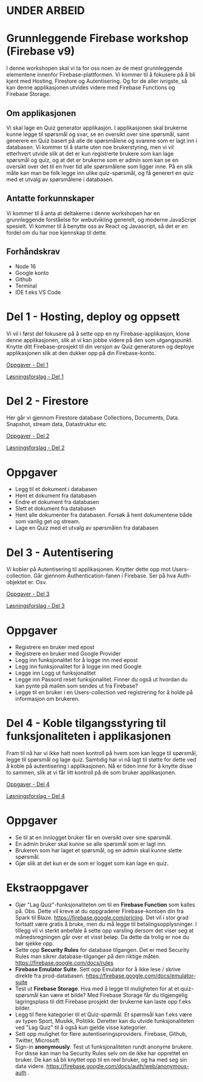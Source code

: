 # UNDER ARBEID

# Grunnleggende Firebase workshop (Firebase v9)

I denne workshopen skal vi ta for oss noen av de mest grunnleggende elementene innenfor Firebase-plattformen. Vi kommer til å fokusere på å bli kjent med Hosting, Firestore og Autentisering. Og for de aller ivrigste, så kan denne applikasjonen utvides videre med Firebase Functions og Firebase Storage.

## Om applikasjonen

Vi skal lage en Quiz generator applikasjon. I applikasjonen skal brukerne kunne legge til spørsmål og svar, se en oversikt over sine spørsmål, samt generere en Quiz basert på alle de spørsmålene og svarene som er lagt inn i databasen. Vi kommer til å starte uten noe brukerstyring, men vi vil etterhvert utvide slik at det er kun registrerte brukere som kan lage spørsmål og quiz, og at det er brukerne som er admin som kan se en oversikt over det til en hver tid alle spørsmålene som ligger inne. På en slik måte kan man be folk legge inn ulike quiz-spørsmål, og få generert en quiz med et utvalg av spørsmålene i databasen.

## Antatte forkunnskaper

Vi kommer til å anta at deltakerne i denne workshopen har en grunnleggende forståelse for webutvikling generelt, og moderne JavaScript spesielt. Vi kommer til å benytte oss av React og Javascript, så det er en fordel om du har noe kjennskap til dette.

## Forhåndskrav

- Node 16
- Google konto
- Github
- Terminal
- IDE f.eks VS Code

# Del 1 - Hosting, deploy og oppsett

Vi vil i først del fokusere på å sette opp en ny Firebase-applikasjon, klone denne applikasjonen, slik at vi kan jobbe videre på den som utgangspunkt. Knytte ditt Firebase-prosjekt til din versjon av Quiz generatoren og deploye applikasjonen slik at den dukker opp på din Firebase-konto.

[Oppgaver - Del 1](/_Oppgaver_/Del%201%20-%20Hosting,%20deploy%20og%20oppsett/README.md)

[Løsningsforslag - Del 1](/_Løsningsforslag_/Del%201%20-%20Hosting,%20deploy%20og%20oppsett/README.md)

# Del 2 - Firestore

Her går vi gjennom Firestore database Collections, Documents, Data. Snapshot, stream data, Datastruktur etc.

[Oppgaver - Del 2](/_Oppgaver_/Del%202%20-%20Firestore/README.md)

[Løsningsforslag - Del 2](/_Løsningsforslag_/Del%202%20-%20Firestore/README.md)

# Oppgaver

- Legg til et dokument i databasen
- Hent et dokument fra databasen
- Endre et dokument fra databasen
- Slett et dokument fra databasen
- Hent alle dokumenter fra databasen. Forsøk å hent dokumentene både som vanlig get og stream.
- Lage en Quiz med et utvalg av spørsmålen fra databasen

# Del 3 - Autentisering

Vi kobler på Autentisering til applikasjonen. Knytter dette opp mot Users-collection. Går gjennom Authentication-fanen i Firebase. Ser på hva Auth-objektet er. Osv.

[Oppgaver - Del 3](/_Oppgaver_/Del%203%20-%20Autentisering/README.md)

[Løsningsforslag - Del 3](/_Løsningsforslag_/Del%302%20-%20Autentisering/README.md)

# Oppgaver

- Registrere en bruker med epost
- Registrere en bruker med Google Provider
- Legg inn funksjonalitet for å logge inn med epost
- Legg inn funksjonalitet for å logge inn med Google
- Legge inn Logg ut funksjonalitet
- Legge inn Passord reset funksjonalitet. Finner du også ut hvordan du kan pynte på mailen som sendes ut fra Firebase?
- Legge til en bruker i en Users-collection ved registrering for å holde på informasjon om brukeren.

# Del 4 - Koble tilgangsstyring til funksjonaliteten i applikasjonen

Fram til nå har vi ikke hatt noen kontroll på hvem som kan legge til spørsmål, legge til spørsmål og lage quiz. Samtidig har vi nå lagt til støtte for dette ved å koble på autentisering i applikasjonen. Nå er tiden inne for å knytte disse to sammen, slik at vi får litt kontroll på de som bruker applikasjonen.

[Oppgaver - Del 4](/_Oppgaver_/Del%204%20-%20Sy%20det%20sammen/README.md)

[Løsningsforslag - Del 4](/_Løsningsforslag_/Del%204%20-%20Sy%20det%20sammen/README.md)

# Oppgaver

- Se til at en innlogget bruker får en oversikt over sine spørsmål.
- En admin bruker skal kunne se alle spørsmål som er lagt inn.
- Brukeren som har laget et spørsmål, og en admin skal kunne slette spørsmål.
- Gjør slik at det kun er de som er logget som kan lage en quiz.

# Ekstraoppgaver

- Gjør "Lag Quiz"-funksjonaliteten om til en **Firebase Function** som kalles på. Obs. Dette vil kreve at du oppgraderer Firebase-kontoen din fra Spark til Blaze. https://firebase.google.com/pricing. Det vil i stor grad fortsatt være gratis å bruke, men du må legge til betalingsopplysninger. I tillegg vil vi sterkt anbefale å sette opp varsling dersom det viser seg at månedsregningen går over et visst beløp. Da dette da trolig er noe du bør sjekke opp.
- Sette opp **Security Rules** for database tilgangen. Det er med Security Rules man sikrer database-tilganger på den riktige måten. https://firebase.google.com/docs/rules
- **Firebase Emulator Suite**. Sett opp Emulator for å ikke lese / skrive direkte fra prod-databasen. https://firebase.google.com/docs/emulator-suite
- Test ut **Firebase Storage**. Hva med å legge til muligheten for at et quiz-spørsmål kan være et bilde? Med Firebase Storage får du tilgjengelig lagringsplass til ditt Firebase prosjekt der brukerne kan laste opp f.eks bilder.
- Legg til flere kategorier til et Quiz-spørmål. Et spørmsål kan f.eks være av typen Sport, Musikk, Politikk. Deretter kan du utvide funksjonaliteten ved "Lag Quiz" til å også kun gjelde visse kategorier.
- Sett opp mulighet for flere autentiseringsproviders. Firebase, Github, Twitter, Microsoft.
- Sign-in **anonymously**. Test ut funksjonaliteten rundt anonyme brukere. For disse kan man ha Security Rules selv om de ikke har opprettet en bruker. De kan så bli knyttet opp til en reel bruker, og ha med seg sin data videre. https://firebase.google.com/docs/auth/web/anonymous-auth .
